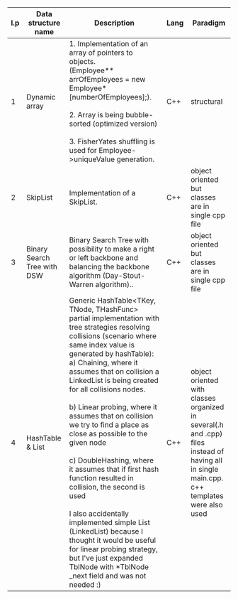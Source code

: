 | l.p | Data structure name         | Description                                                                                                                                                                                                                                                                                                                                                                                                                                                                                                                                                                                                                                                                                                                                      | Lang | Paradigm                                                                                                                                        |
|-----|-----------------------------|--------------------------------------------------------------------------------------------------------------------------------------------------------------------------------------------------------------------------------------------------------------------------------------------------------------------------------------------------------------------------------------------------------------------------------------------------------------------------------------------------------------------------------------------------------------------------------------------------------------------------------------------------------------------------------------------------------------------------------------------------|------|-------------------------------------------------------------------------------------------------------------------------------------------------|
| 1   | Dynamic array               | 1. Implementation of an array of pointers to objects.<br>(Employee** arrOfEmployees = new Employee* [numberOfEmployees];).<br><br>2. Array is being bubble-sorted (optimized version)<br><br>3. FisherYates shuffling is used for Employee->uniqueValue generation.                                                                                                                                                                                                                                                                                                                                                                                                                                                                              | C++  | structural                                                                                                                                      |
| 2   | SkipList                    | Implementation of a SkipList.                                                                                                                                                                                                                                                                                                                                                                                                                                                                                                                                                                                                                                                                                                                    | C++  | object oriented but classes are in single cpp file                                                                                              |
| 3   | Binary Search Tree with DSW | Binary Search Tree with possibility to make a right or left backbone and balancing the backbone algorithm (Day-Stout-Warren algorithm)..                                                                                                                                                                                                                                                                                                                                                                                                                                                                                                                                                                                                         | C++  | object oriented but classes are in single cpp file                                                                                              |
| 4   | HashTable & List            | Generic HashTable<TKey, TNode, THashFunc> partial implementation with tree strategies resolving collisions (scenario where same index value is generated by hashTable):<br>a) Chaining, where it assumes that on collision  a LinkedList is being created for all collisions nodes.<br><br>b) Linear probing, where it assumes that on collision we try to find a place as close as possible to the given node<br><br>c) DoubleHashing, where it assumes that if first hash function resulted in collision, the second is used<br><br>I also accidentally implemented simple  List (LinkedList) because I thought it would be useful for linear probing strategy, but I've just expanded TblNode with *TblNode _next field and was not needed :) | C++  | object oriented with classes organized in several(.h and .cpp) files instead of<br>having all in single main.cpp. c++ templates were also used  |
